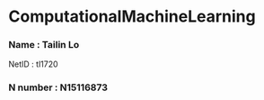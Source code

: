 # ComputationalMachineLearning


### Name     : Tailin Lo
 NetID    : tl1720
### N number : N15116873
